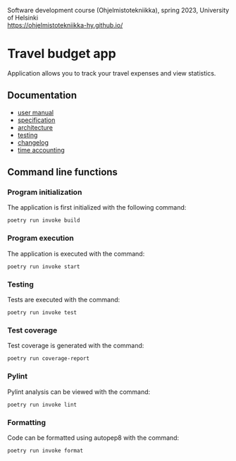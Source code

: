 Software development course (Ohjelmistotekniikka), spring 2023, University of Helsinki <br/>
https://ohjelmistotekniikka-hy.github.io/

# Travel budget app
Application allows you to track your travel expenses and view statistics. 

## Documentation
- [user manual](travel-budget-app/documentation/user_manual.md)
- [specification](travel-budget-app/documentation/specification.md)
- [architecture](travel-budget-app/documentation/architecture.md)
- [testing](travel-budget-app/documentation/testing.md)
- [changelog](travel-budget-app/documentation/changelog.md)
- [time accounting](travel-budget-app/documentation/time-accounting.md)

## Command line functions

### Program initialization
The application is first initialized with the following command:
```
poetry run invoke build
```

### Program execution
The application is executed with the command:
```
poetry run invoke start
```
### Testing
Tests are executed with the command:
```
poetry run invoke test
```
### Test coverage
Test coverage is generated with the command:
```
poetry run coverage-report
```
### Pylint
Pylint analysis can be viewed with the command: 
```
poetry run invoke lint
```
### Formatting
Code can be formatted using autopep8 with the command: 
```
poetry run invoke format
```
